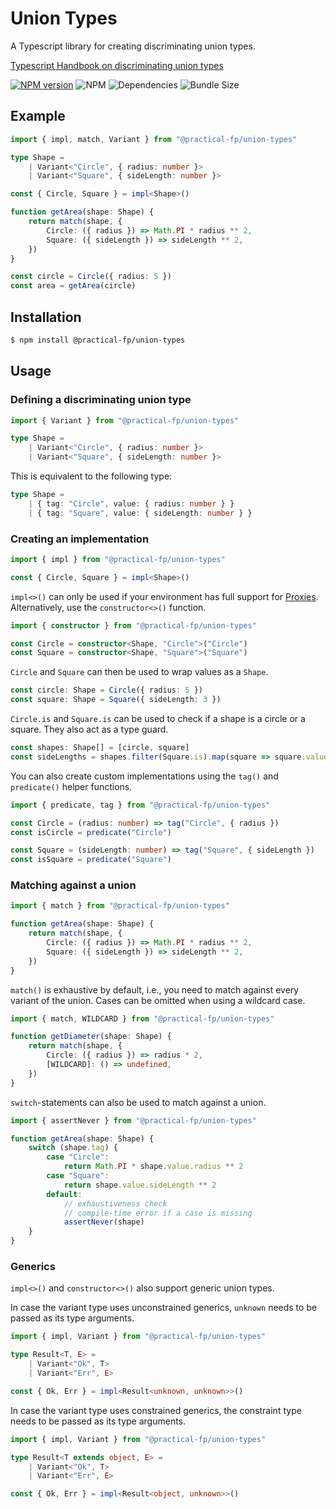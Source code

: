 # Union Types

A Typescript library for creating discriminating union types.

[Typescript Handbook on discriminating union types](https://www.typescriptlang.org/docs/handbook/2/narrowing.html#discriminated-unions)

[![NPM version](https://img.shields.io/npm/v/@practical-fp/union-types)](https://npmjs.org/package/@practical-fp/union-types)
![NPM](https://img.shields.io/npm/l/@practical-fp/union-types)
![Dependencies](https://img.shields.io/david/practical-fp/union-types)
![Bundle Size](https://img.shields.io/bundlephobia/min/@practical-fp/union-types)

## Example

```typescript
import { impl, match, Variant } from "@practical-fp/union-types"

type Shape =
    | Variant<"Circle", { radius: number }>
    | Variant<"Square", { sideLength: number }>

const { Circle, Square } = impl<Shape>()

function getArea(shape: Shape) {
    return match(shape, {
        Circle: ({ radius }) => Math.PI * radius ** 2,
        Square: ({ sideLength }) => sideLength ** 2,
    })
}

const circle = Circle({ radius: 5 })
const area = getArea(circle)
```

## Installation

```bash
$ npm install @practical-fp/union-types
```

## Usage

### Defining a discriminating union type

```typescript
import { Variant } from "@practical-fp/union-types"

type Shape =
    | Variant<"Circle", { radius: number }>
    | Variant<"Square", { sideLength: number }>
```

This is equivalent to the following type:

```typescript
type Shape =
    | { tag: "Circle", value: { radius: number } }
    | { tag: "Square", value: { sideLength: number } }
```

### Creating an implementation

```typescript
import { impl } from "@practical-fp/union-types"

const { Circle, Square } = impl<Shape>()
```

`impl<>()` can only be used if your environment has full support
for [Proxies](https://caniuse.com/?search=Proxy). Alternatively, use the `constructor<>()` function.

```typescript
import { constructor } from "@practical-fp/union-types"

const Circle = constructor<Shape, "Circle">("Circle")
const Square = constructor<Shape, "Square">("Square")
```

`Circle` and `Square` can then be used to wrap values as a `Shape`.

```typescript
const circle: Shape = Circle({ radius: 5 })
const square: Shape = Square({ sideLength: 3 })
```

`Circle.is` and `Square.is` can be used to check if a shape is a circle or a square.
They also act as a type guard.

```typescript
const shapes: Shape[] = [circle, square]
const sideLengths = shapes.filter(Square.is).map(square => square.value.sideLength)
```

You can also create custom implementations using the `tag()` and `predicate()` helper functions.

```typescript
import { predicate, tag } from "@practical-fp/union-types"

const Circle = (radius: number) => tag("Circle", { radius })
const isCircle = predicate("Circle")

const Square = (sideLength: number) => tag("Square", { sideLength })
const isSquare = predicate("Square")
```

### Matching against a union

```typescript
import { match } from "@practical-fp/union-types"

function getArea(shape: Shape) {
    return match(shape, {
        Circle: ({ radius }) => Math.PI * radius ** 2,
        Square: ({ sideLength }) => sideLength ** 2,
    })
}
```

`match()` is exhaustive by default, i.e., you need to match against every variant of the union.
Cases can be omitted when using a wildcard case.

```typescript
import { match, WILDCARD } from "@practical-fp/union-types"

function getDiameter(shape: Shape) {
    return match(shape, {
        Circle: ({ radius }) => radius * 2,
        [WILDCARD]: () => undefined,
    })
}
```

`switch`-statements can also be used to match against a union.

```typescript
import { assertNever } from "@practical-fp/union-types"

function getArea(shape: Shape) {
    switch (shape.tag) {
        case "Circle":
            return Math.PI * shape.value.radius ** 2
        case "Square":
            return shape.value.sideLength ** 2
        default:
            // exhaustiveness check
            // compile-time error if a case is missing
            assertNever(shape)  
    }
}
```

### Generics
`impl<>()` and `constructor<>()` also support generic union types.

In case the variant type uses unconstrained generics, 
`unknown` needs to be passed as its type arguments.

```typescript
import { impl, Variant } from "@practical-fp/union-types"

type Result<T, E> =
    | Variant<"Ok", T>
    | Variant<"Err", E>

const { Ok, Err } = impl<Result<unknown, unknown>>()
```

In case the variant type uses constrained generics,
the constraint type needs to be passed as its type arguments.

```typescript
import { impl, Variant } from "@practical-fp/union-types"

type Result<T extends object, E> =
    | Variant<"Ok", T>
    | Variant<"Err", E>

const { Ok, Err } = impl<Result<object, unknown>>()
```